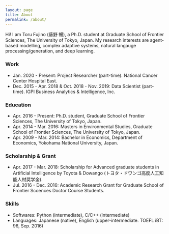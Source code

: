 ```yaml
---
layout: page
title: About
permalink: /about/
---
```


Hi! I am Toru Fujino (藤野 暢), a Ph.D. student at Graduate School of Frontier Sciences, The University of Tokyo, Japan. My research interests are agent-based modelling, complex adaptive systems, natural langauge processing/generation, and deep learning.

### Work

- Jan. 2020 - Present: Project Researcher (part-time). National Cancer Center Hospital East.
- Dec. 2015 - Apr. 2018 & Oct. 2018 - Nov. 2019: Data Scientist (part-time). IGPI Business Analytics & Intelligence, Inc.

### Education

- Apr. 2016 - Present: Ph.D. student, Graduate School of Frontier Sciences, The University of Tokyo, Japan.
- Apr. 2014 - Mar. 2016: Masters in Environmental Studies, Graduate School of Frontier Sciences, The University of Tokyo, Japan.
- Apr. 2009 - Mar. 2014: Bachelor in Economics, Department of Economics, Yokohama National University, Japan.

### Scholarship & Grant

- Apr. 2017 - Mar. 2018: Scholarship for Advanced graduate students in Artificial Intelligence by Toyota & Dowango (トヨタ・ドワンゴ高度人工知能人材奨学金).
- Jul. 2016 - Dec. 2016: Academic Research Grant for Graduate School of Frontier Scoences Doctor Course Students.

### Skills

- Softwares: Python (intermediate), C/C++ (intermediate)
- Languages: Japanese (native), English (upper-intermediate. TOEFL iBT: 96, Sep. 2016)
